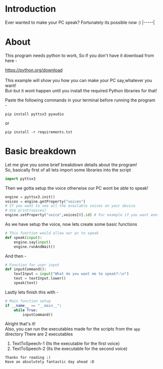 # Introduction
Ever wanted to make your PC speak?
Fortunately its possible now :)
|-----|
# About

This program needs python to work,
So if you don't have it download from here -
<br>

<a href="https://python.org/download">
https://python.org/download
</a>
<br>
<br>
This example will show you how you can make your PC say,whatever you want!
<br>
But-but it wont happen until you install the required Python libraries for that!
<br>

Paste the following commands in your terminal before running the program -


```
pip install pyttsx3 pyaudio
```

or 

```
pip install -r requirements.txt
```

# Basic breakdown

Let me give you some brief breakdown details about the program!
<br>
So, basically first of all lets import some libraries into the script

```python
import pyttsx3
```

Then we gotta setup the voice otherwise our PC wont be able to speak!

```python
engine = pyttsx3.init()
voices = engine.getProperty("voices") 
# If you want to see all the available voices on your device
# Use print(voices)
engine.setProperty("voice",voices[0].id) # For example if you want another voices, Set it to voices[1].id 
```

As we have setup the voice, now lets create some basic functions

```python
# This function would allow our pc to speak
def speak(input):
    engine.say(input)
    engine.runAndWait()
```
And then -

```python
# Function for user input
def inputCommand():
    textInput = input("What do you want me to speak?:\n")
    text = textInput.lower()
    speak(text)
```

Lastly lets finish this with -

```python
# Main function setup
if __name__ == "__main__":
    while True:
        inputCommand()
```


Alright that's it!
<br>
Also, you can run the executables made for the scripts from the `app` directory
There are 2 executables
1. TextToSpeech-1 (Its the executable for the first voice)
2. TextToSpeech-2 (Its the executable for the second voice)

`
Thanks for reading :)
`
<br>
`
Have an absolutely fantastic day ahead :D
`




